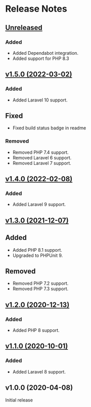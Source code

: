 # Release Notes

## [Unreleased](https://github.com/markwalet/laravel-packagist/compare/v1.5.0...master)

### Added
- Added Dependabot integration.
- Added support for PHP 8.3

## [v1.5.0 (2022-03-02)](https://github.com/markwalet/laravel-packagist/compare/v1.4.0...v1.5.0)

### Added
- Added Laravel 10 support.

## Fixed
- Fixed build status badge in readme

### Removed
- Removed PHP 7.4 support.
- Removed Laravel 6 support.
- Removed Laravel 7 support.

## [v1.4.0 (2022-02-08)](https://github.com/markwalet/laravel-packagist/compare/v1.3.0...v1.4.0)

### Added
- Added Laravel 9 support.

## [v1.3.0 (2021-12-07)](https://github.com/markwalet/laravel-packagist/compare/v1.2.0...v1.3.0)

## Added
- Added PHP 8.1 support.
- Upgraded to PHPUnit 9.

## Removed
- Removed PHP 7.2 support.
- Removed PHP 7.3 support.

## [v1.2.0 (2020-12-13)](https://github.com/markwalet/laravel-packagist/compare/v1.1.0...v1.2.0)

### Added 
- Added PHP 8 support.

## [v1.1.0 (2020-10-01)](https://github.com/markwalet/laravel-packagist/compare/v1.0.0...v1.1.0)

### Added
- Added Laravel 8 support.

## v1.0.0 (2020-04-08)

Initial release
